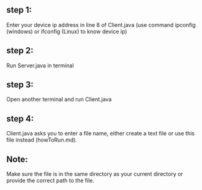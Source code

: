 ## step 1:
Enter your device ip address in line 8 of Client.java (use command ipconfig (windows) or ifconfig (Linux) to know device ip)
## step 2:
Run Server.java in terminal
## step 3:
Open another terminal and run Client.java
## step 4:
Client.java asks you to enter a file name, either create a text file or use this file instead (howToRun.md).
## Note:
Make sure the file is in the same directory as your current directory or provide the correct path to the file.